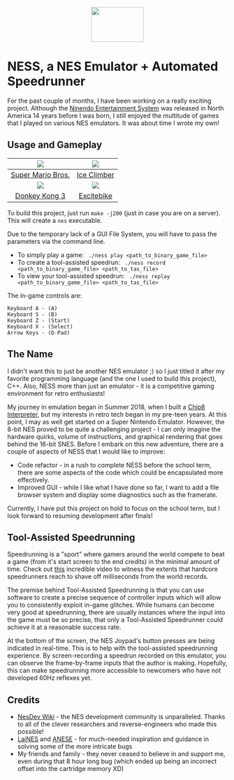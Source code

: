 <p align="center">
  <img width="120" height="80" src="https://user-images.githubusercontent.com/31244240/72781082-763a2a00-3bee-11ea-902f-9963f2a764fb.png">
</p>

# NESS, a NES Emulator + Automated Speedrunner

For the past couple of months, I have been working on a really exciting project. Although the [Ninendo Entertainment System](https://en.wikipedia.org/wiki/Nintendo_Entertainment_System) was 
released in North America 14 years before I was born, I still enjoyed the multitude of games that I played on various NES emulators. It was about time I wrote my own!

## Usage and Gameplay

| [![](https://user-images.githubusercontent.com/31244240/72782990-3f1a4780-3bf3-11ea-9ca1-6cca205c2a43.gif)](https://en.wikipedia.org/wiki/Super_Mario_Bros.)  | [![](https://user-images.githubusercontent.com/31244240/72783129-adf7a080-3bf3-11ea-8ed0-6ec779172a35.gif)](https://en.wikipedia.org/wiki/Ice_Climber) |
|:---:|:---:|
| [Super Mario Bros.](https://en.wikipedia.org/wiki/Super_Mario_Bros.) | [Ice Climber](https://en.wikipedia.org/wiki/Ice_Climber) |
| [![](https://user-images.githubusercontent.com/31244240/72783177-c8ca1500-3bf3-11ea-9a86-0d6a557b04e9.gif)](https://en.wikipedia.org/wiki/Donkey_Kong_3)  | [![](https://user-images.githubusercontent.com/31244240/72783600-d59b3880-3bf4-11ea-9cbc-721b2ea76ee5.gif)](https://en.wikipedia.org/wiki/Excitebike) |
| [Donkey Kong 3](https://en.wikipedia.org/wiki/Donkey_Kong_3) | [Excitebike](https://en.wikipedia.org/wiki/Excitebike) |

To build this project, just run
```make -j200```
(just in case you are on a server). This will create a ```nes``` executable.

Due to the temporary lack of a GUI File System, you will have to pass the parameters via the command line.
* To simply play a game:
``` ./ness play <path_to_binary_game_file>```
* To create a tool-assisted speedrun:
``` ./ness record <path_to_binary_game_file> <path_to_tas_file>```
* To view your tool-assisted speedrun:
``` ./ness replay <path_to_binary_game_file> <path_to_tas_file>```

The in-game controls are:
```
Keyboard A - (A)
Keyboard S - (B)
Keyboard Z - (Start)
Keyboard X - (Select)
Arrow Keys - (D-Pad)
```
## The Name
I didn't want this to just be another NES emulator ;) so I just titled it after my favorite programming language (and the one I used to build this project), C++. Also, NESS more than just an emulator - it is a competitive gaming environment for retro enthusiasts!

My journey in emulation began in Summer 2018, when I built a [Chip8 Interpreter](https://github.com/t6george/Chip8Emulator), but my interests in retro tech began in my pre-teen years. At this point, I may as well get started on a Super Nintendo Emulator. However, the 8-bit NES proved to be quite a challenging project - 
I can only imagine the hardware quirks, volume of instructions, and graphical rendering that goes behind the 16-bit SNES. Before I embark on
this new adventure, there are a couple of aspects of NESS that I would like to improve:
* Code refactor - in a rush to complete NESS before the school term, there are some aspects of the code which could be encapsulated more effectively.
* Improved GUI - while I like what I have done so far, I want to add a file browser system and display some diagnostics such as the framerate.

Currently, I have put this project on hold to focus on the school term, but I look forward to resuming development after finals!

## Tool-Assisted Speedrunning
Speedrunning is a "sport" where gamers around the world compete to beat a game (from it's start screen to the end credits) in the minimal amount of time. Check out [this](https://www.youtube.com/watch?v=4CgC2g43smA) incredible video to witness the extents that hardcore speedrunners reach to shave off milliseconds from the world records.

The premise behind Tool-Assisted Speedrunning is that you can use software to create a precise sequence of controller inputs which will allow
you to consistently exploit in-game glitches. While humans can become very good at speedrunning, there are usually instances
where the input into the game must be so precise, that only a Tool-Assisted Speedrunner could achieve it at a reasonable success
rate.

At the bottom of the screen, the NES Joypad's button presses are being indicated in real-time. This is to help with the tool-assisted speedrunning experience. By screen-recording a speedrun recorded on this emulator, you can observe the frame-by-frame inputs that the author is making. Hopefully, this can make speedrunning more accessible to newcomers who have not developed 60Hz reflexes yet.

## Credits
* [NesDev Wiki](https://nesdev.com/) - the NES development community is unparalleled. Thanks to all of the clever researchers and reverse-engineers
who made this possible!
* [LaiNES](https://github.com/AndreaOrru/LaiNES) and [ANESE](https://github.com/daniel5151/ANESE) - for much-needed inspiration and guidance in solving
some of the more intricate bugs
* My friends and family - they never ceased to believe in and support me, even during that 8 hour long bug (which ended up being an incorrect
offset into the cartridge memory XD)
